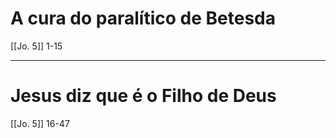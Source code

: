 # A cura do paralítico de Betesda
[[Jo. 5]] 1-15

---
# Jesus diz que é o Filho de Deus
[[Jo. 5]] 16-47
